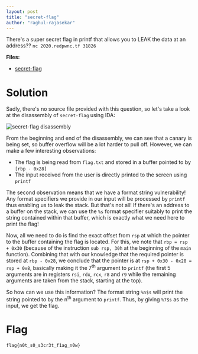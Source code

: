 ```yaml
---
layout: post
title: "secret-flag"
author: "raghul-rajasekar"
---
```


There's a super secret flag in printf that allows you to LEAK the data at an address??
`nc 2020.redpwnc.tf 31826`

**Files:**
- [secret-flag]({{site.baseurl}}/assets/secret-flag/secret-flag)

# Solution

Sadly, there's no source file provided with this question, so let's take a look at the disassembly of `secret-flag` using IDA:

![secret-flag disassembly]({{site.baseurl}}/assets/secret-flag/secret-flag.png)

From the beginning and end of the disassembly, we can see that a canary is being set, so buffer overflow will be a lot harder to pull off. However, we can make a few interesting observations:
- The flag is being read from `flag.txt` and stored in a buffer pointed to by `[rbp - 0x28]`
- The input received from the user is directly printed to the screen using `printf`

The second observation means that we have a format string vulnerability! Any format specifiers we provide in our input will be processed by `printf` thus enabling us to leak the stack. But that's not all! If there's an address to a buffer on the stack, we can use the `%s` format specifier suitably to print the string contained within that buffer, which is exactly what we need here to print the flag!

Now, all we need to do is find the exact offset from `rsp` at which the pointer to the buffer containing the flag is located. For this, we note that `rbp = rsp + 0x30` (because of the instruction `sub rsp, 30h` at the beginning of the `main` function). Combining that with our knowledge that the required pointer is stored at `rbp - 0x28`, we conclude that the pointer is at `rsp + 0x30 - 0x28 = rsp + 0x8`, basically making it the 7<sup>th</sup> argument to `printf` (the first 5 arguments are in registers `rsi`, `rdx`, `rcx`, `r8` and `r9` while the remaining arguments are taken from the stack, starting at the top).

So how can we use this information? The format string `%n$s` will print the string pointed to by the n<sup>th</sup> argument to `printf`. Thus, by giving `%7$s` as the input, we get the flag.

# Flag

`flag{n0t_s0_s3cr3t_f1ag_n0w}`
